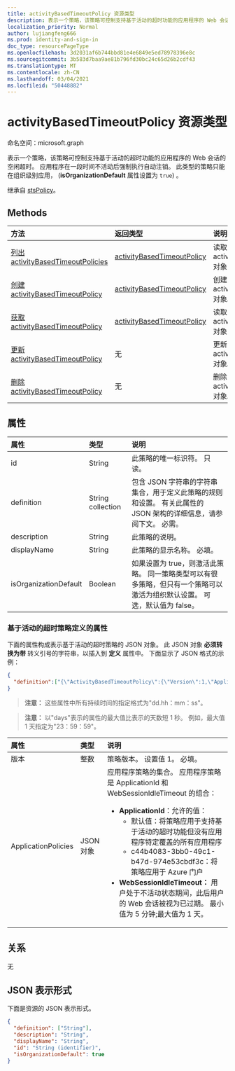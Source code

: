 ```yaml
---
title: activityBasedTimeoutPolicy 资源类型
description: 表示一个策略，该策略可控制支持基于活动的超时功能的应用程序的 Web 会话的空闲超时。
localization_priority: Normal
author: lujiangfeng666
ms.prod: identity-and-sign-in
doc_type: resourcePageType
ms.openlocfilehash: 3d2031af6b744bbd81e4e6849e5ed78978396e8c
ms.sourcegitcommit: 3b583d7baa9ae81b796fd30bc24c65d26b2cdf43
ms.translationtype: MT
ms.contentlocale: zh-CN
ms.lasthandoff: 03/04/2021
ms.locfileid: "50448882"
---
```

# <a name="activitybasedtimeoutpolicy-resource-type"></a>activityBasedTimeoutPolicy 资源类型

命名空间：microsoft.graph

表示一个策略，该策略可控制支持基于活动的超时功能的应用程序的 Web 会话的空闲超时。 应用程序在一段时间不活动后强制执行自动注销。 此类型的策略只能在组织级别应用， (**isOrganizationDefault** 属性设置为 `true`) 。

继承自 [stsPolicy](stsPolicy.md)。

## <a name="methods"></a>Methods

| 方法       | 返回类型 | 说明 |
|:-------------|:------------|:------------|
| [列出 activityBasedTimeoutPolicies](../api/activitybasedtimeoutpolicy-list.md) | [activityBasedTimeoutPolicy](activitybasedtimeoutpolicy.md) | 读取 activityBasedTimeoutPolicy 对象的属性和关系。 |
| [创建 activityBasedTimeoutPolicy](../api/activitybasedtimeoutpolicy-post-activitybasedtimeoutpolicies.md) | [activityBasedTimeoutPolicy](activitybasedtimeoutpolicy.md) | 创建 activityBasedTimeoutPolicy 对象。 |
| [获取 activityBasedTimeoutPolicy](../api/activitybasedtimeoutpolicy-get.md) | [activityBasedTimeoutPolicy](activitybasedtimeoutpolicy.md) | 读取 activityBasedTimeoutPolicy 对象的属性和关系。 |
| [更新 activityBasedTimeoutPolicy](../api/activitybasedtimeoutpolicy-update.md) | 无 | 更新 activityBasedTimeoutPolicy 对象。 |
| [删除 activityBasedTimeoutPolicy](../api/activitybasedtimeoutpolicy-delete.md) | 无 | 删除 activityBasedTimeoutPolicy 对象。 |

## <a name="properties"></a>属性

| 属性     | 类型        | 说明 |
|:-------------|:------------|:------------|
|id|String| 此策略的唯一标识符。 只读。|
|definition|String collection| 包含 JSON 字符串的字符串集合，用于定义此策略的规则和设置。 有关此属性的 JSON 架构的详细信息，请参阅下文。 必需。|
|description|String| 此策略的说明。|
|displayName|String| 此策略的显示名称。 必填。|
|isOrganizationDefault|Boolean|如果设置为 true，则激活此策略。 同一策略类型可以有很多策略，但只有一个策略可以激活为组织默认设置。 可选，默认值为 false。|


### <a name="properties-of-an-activity-based-timeout-policy-definition"></a>基于活动的超时策略定义的属性
下面的属性构成表示基于活动的超时策略的 JSON 对象。 此 JSON 对象 **必须转换为带** 转义引号的字符串，以插入到 **定义** 属性中。 下面显示了 JSON 格式的示例：

<!-- {
  "blockType": "ignored"
}-->
```json
{
  "definition":["{\"ActivityBasedTimeoutPolicy\":{\"Version\":1,\"ApplicationPolicies\":[{\"ApplicationId\":\"default\",\"WebSessionIdleTimeout\":\"01:00:00\"},{\"ApplicationId\":\"c44b4083-3bb0-49c1-b47d-974e53cbdf3c\",\"WebSessionIdleTimeout\":\"00:15:00\"}]}}"]
}
```

>**注意：** 这些属性中所有持续时间的指定格式为"dd.hh：mm：ss"。

>**注意：** 以"days"表示的属性的最大值比表示的天数短 1 秒。 例如，最大值 1 天指定为"23：59：59"。

| 属性     | 类型   |说明|
|:-------------|:------|:---------|
|版本|整数|策略版本。 设置值 1。 必填。|
|ApplicationPolicies|JSON 对象|应用程序策略的集合。 应用程序策略是 ApplicationId 和 WebSessionIdleTimeout 的组合： <br> <ul><li>**ApplicationId**：允许的值：<ul><li> 默认值：将策略应用于支持基于活动的超时功能但没有应用程序特定覆盖的所有应用程序</li><li> c44b4083-3bb0-49c1-b47d-974e53cbdf3c：将策略应用于 Azure 门户</li></ul></li><li>**WebSessionIdleTimeout：** 用户处于不活动状态期间，此后用户的 Web 会话被视为已过期。 最小值为 5 分钟;最大值为 1 天。</li></ul> |


## <a name="relationships"></a>关系

无

## <a name="json-representation"></a>JSON 表示形式

下面是资源的 JSON 表示形式。

<!-- {
  "blockType": "resource",
  "optionalProperties": [

  ],
  "@odata.type": "microsoft.graph.activityBasedTimeoutPolicy",
  "keyProperty": "id"
}-->

```json
{
  "definition": ["String"],
  "description": "String",
  "displayName": "String",
  "id": "String (identifier)",
  "isOrganizationDefault": true
}
```

<!-- uuid: 16cd6b66-4b1a-43a1-adaf-3a886856ed98
2019-02-04 14:57:30 UTC -->
<!-- {
  "type": "#page.annotation",
  "description": "activityBasedTimeoutPolicy resource",
  "keywords": "",
  "section": "documentation",
  "tocPath": ""
}-->

